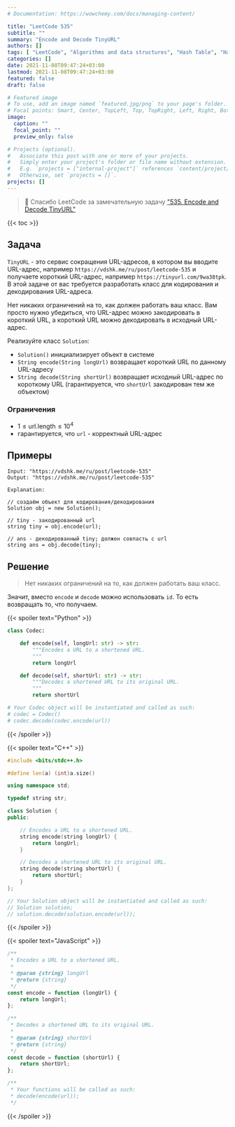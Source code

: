 ```yaml
---
# Documentation: https://wowchemy.com/docs/managing-content/

title: "LeetCode 535"
subtitle: ""
summary: "Encode and Decode TinyURL"
authors: []
tags: [ "LeetCode", "Algorithms and data structures", "Hash Table", "Hash Function", "String" ]
categories: []
date: 2021-11-08T09:47:24+03:00
lastmod: 2021-11-08T09:47:24+03:00
featured: false
draft: false

# Featured image
# To use, add an image named `featured.jpg/png` to your page's folder.
# Focal points: Smart, Center, TopLeft, Top, TopRight, Left, Right, BottomLeft, Bottom, BottomRight.
image:
  caption: ""
  focal_point: ""
  preview_only: false

# Projects (optional).
#   Associate this post with one or more of your projects.
#   Simply enter your project's folder or file name without extension.
#   E.g. `projects = ["internal-project"]` references `content/project/deep-learning/index.md`.
#   Otherwise, set `projects = []`.
projects: []
---
```


> 🙏 Спасибо LeetCode за замечательную задачу ["535. Encode and Decode TinyURL"](https://leetcode.com/problems/encode-and-decode-tinyurl/)

{{< toc >}}

## Задача

`TinyURL` - это сервис сокращения URL-адресов, в котором вы вводите URL-адрес, например
`https://vdshk.me/ru/post/leetcode-535` и получаете короткий URL-адрес, например
`https://tinyurl.com/9wa38tpk`.
В этой задаче от вас требуется разработать класс для кодирования и декодирования URL-адреса.

Нет никаких ограничений на то, как должен работать ваш класс.
Вам просто нужно убедиться, что URL-адрес можно закодировать в короткий URL, а короткий
URL можно декодировать в исходный URL-адрес.

Реализуйте класс `Solution`:
- `Solution()` инициализирует объект в системе
- `String encode(String longUrl)` возвращает короткий URL по данному URL-адресу
- `String decode(String shortUrl)` возвращает исходный URL-адрес по короткому URL
(гарантируется, что `shortUrl` закодирован тем же объектом)

### Ограничения

- $1 \leq \text{url.length} \leq 10^4$
- гарантируется, что `url` - корректный URL-адрес

## Примеры

```text
Input: "https://vdshk.me/ru/post/leetcode-535"
Output: "https://vdshk.me/ru/post/leetcode-535"

Explanation:

// создаём объект для кодирования/декодирования
Solution obj = new Solution();

// tiny - закодированный url
string tiny = obj.encode(url);

// ans - декодированный tiny; должен совпасть с url
string ans = obj.decode(tiny);
```

## Решение

> Нет никаких ограничений на то, как должен работать ваш класс.

Значит, вместо `encode` и `decode` можно использовать `id`.
То есть возвращать то, что получаем.

{{< spoiler text="Python" >}}
```python
class Codec:

    def encode(self, longUrl: str) -> str:
        """Encodes a URL to a shortened URL.
        """
        return longUrl

    def decode(self, shortUrl: str) -> str:
        """Decodes a shortened URL to its original URL.
        """
        return shortUrl

# Your Codec object will be instantiated and called as such:
# codec = Codec()
# codec.decode(codec.encode(url))
```
{{< /spoiler >}}

{{< spoiler text="C++" >}}
```cpp
#include <bits/stdc++.h>

#define len(a) (int)a.size()

using namespace std;

typedef string str;

class Solution {
public:

    // Encodes a URL to a shortened URL.
    string encode(string longUrl) {
        return longUrl;
    }

    // Decodes a shortened URL to its original URL.
    string decode(string shortUrl) {
        return shortUrl;
    }
};

// Your Solution object will be instantiated and called as such:
// Solution solution;
// solution.decode(solution.encode(url));
```
{{< /spoiler >}}

{{< spoiler text="JavaScript" >}}
```javascript
/**
 * Encodes a URL to a shortened URL.
 *
 * @param {string} longUrl
 * @return {string}
 */
const encode = function (longUrl) {
    return longUrl;
};

/**
 * Decodes a shortened URL to its original URL.
 *
 * @param {string} shortUrl
 * @return {string}
 */
const decode = function (shortUrl) {
    return shortUrl;
};

/**
 * Your functions will be called as such:
 * decode(encode(url));
 */
```
{{< /spoiler >}}
